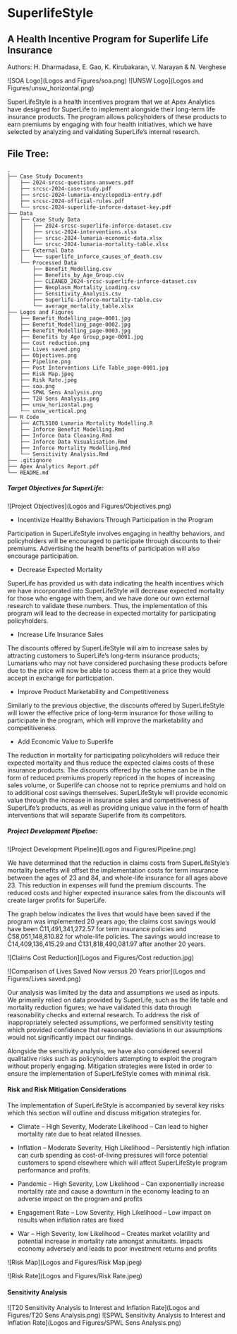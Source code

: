 # SuperlifeStyle
## A Health Incentive Program for Superlife Life Insurance 
Authors: H. Dharmadasa, E. Gao, K. Kirubakaran, V. Narayan & N. Verghese


![SOA Logo](Logos and Figures/soa.png)
![UNSW Logo](Logos and Figures/unsw_horizontal.png)

SuperLifeStyle is a health incentives program that we at Apex Analytics have designed for SuperLife to implement alongside their long-term life insurance products. The program allows policyholders of these products to earn premiums by engaging with four health initiatives, which we have selected by analyzing and validating SuperLife’s internal research.

## File Tree:

```
.
├── Case Study Documents
│   ├── 2024-srcsc-questions-answers.pdf
│   ├── srcsc-2024-case-study.pdf
│   ├── srcsc-2024-lumaria-encyclopedia-entry.pdf
│   ├── srcsc-2024-official-rules.pdf
│   └── srcsc-2024-superlife-inforce-dataset-key.pdf
├── Data
│   ├── Case Study Data
│   │   ├── 2024-srcsc-superlife-inforce-dataset.csv
│   │   ├── srcsc-2024-interventions.xlsx
│   │   ├── srcsc-2024-lumaria-economic-data.xlsx
│   │   └── srcsc-2024-lumaria-mortality-table.xlsx
│   ├── External Data
│   │   └── superlife_inforce_causes_of_death.csv
│   └── Processed Data
│       ├── Benefit_Modelling.csv
│       ├── Benefits_by_Age_Group.csv
│       ├── CLEANED_2024-srcsc-superlife-inforce-dataset.csv
│       ├── Neoplasm_Mortality_Loading.csv
│       ├── Sensitivity_Analysis.csv
│       ├── Superlife-inforce-mortality-table.csv
│       └── average_mortality_table.xlsx
├── Logos and Figures
│   ├── Benefit_Modelling_page-0001.jpg
│   ├── Benefit_Modelling_page-0002.jpg
│   ├── Benefit_Modelling_page-0003.jpg
│   ├── Benefits by Age Group_page-0001.jpg
│   ├── Cost reduction.png
│   ├── Lives saved.png
│   ├── Objectives.png
│   ├── Pipeline.png
│   ├── Post Interventions Life Table_page-0001.jpg
│   ├── Risk Map.jpeg
│   ├── Risk Rate.jpeg
│   ├── soa.png
│   ├── SPWL Sens Analysis.png
│   ├── T20 Sens Analysis.png
│   ├── unsw_horizontal.png
│   └── unsw_vertical.png
├── R Code
│   ├── ACTL5100 Lumaria Mortality Modelling.R
│   ├── Inforce Benefit Modelling.Rmd
│   ├── Inforce Data Cleaning.Rmd
│   ├── Inforce Data Visualisation.Rmd
│   ├── Inforce Mortality Modelling.Rmd
│   └── Sensitivity Analysis.Rmd
├── .gitignore
├── Apex Analytics Report.pdf
└── README.md
```
##### Target Objectives for SuperLife: 

![Project Objectives](Logos and Figures/Objectives.png)

* Incentivize Healthy Behaviors Through Participation in the Program  

 Participation in SuperLifeStyle involves engaging in healthy behaviors, and policyholders will be encouraged to participate through discounts to their premiums. Advertising the health benefits of participation will also encourage participation.  

* Decrease Expected Mortality 

 SuperLife has provided us with data indicating the health incentives which we have incorporated into SuperLifeStyle will decrease expected mortality for those who engage with them, and we have done our own external research to validate these numbers. Thus, the implementation of this program will lead to the decrease in expected mortality for participating policyholders.  

* Increase Life Insurance Sales 

 The discounts offered by SuperLifeStyle will aim to increase sales by attracting customers to SuperLife’s long-term insurance products; Lumarians who may not have considered purchasing these products before due to the price will now be able to access them at a price they would accept in exchange for participation.  

* Improve Product Marketability and Competitiveness  

 Similarly to the previous objective, the discounts offered by SuperLifeStyle will lower the effective price of long-term insurance for those willing to participate in the program, which will improve the marketability and competitiveness. 

* Add Economic Value to Superlife  

The reduction in mortality for participating policyholders will reduce their expected mortality and thus reduce the expected claims costs of these insurance products. The discounts offered by the scheme can be in the form of reduced premiums properly repriced in the hopes of increasing sales volume, or Superlife can choose not to reprice premiums and hold on to additional cost savings themselves. SuperLifeStyle will provide economic value through the increase in insurance sales and competitiveness of SuperLife’s products, as well as providing unique value in the form of health interventions that will separate Superlife from its competitors.

##### Project Development Pipeline:

![Project Development Pipeline](Logos and Figures/Pipeline.png)

We have determined that the reduction in claims costs from SuperLifeStyle’s mortality benefits will offset the implementation costs for term insurance between the ages of 23 and 84, and whole-life insurance for all ages above 23. This reduction in expenses will fund the premium discounts. The reduced costs and higher expected insurance sales from the discounts will create larger profits for SuperLife. 

The graph below indicates the lives that would have been saved if the program was implemented 20 years ago; the claims cost savings would have been Č11,491,341,272.57 for term insurance policies and Č58,051,148,810.82 for whole-life policies. The savings would increase to Č14,409,136,415.29 and Č131,818,490,081.97 after another 20 years. 

![Claims Cost Reduction](Logos and Figures/Cost reduction.jpg)

![Comparison of Lives Saved Now versus 20 Years prior](Logos and Figures/Lives saved.png)

Our analysis was limited by the data and assumptions we used as inputs. We primarily relied on data provided by SuperLife, such as the life table and mortality reduction figures; we have validated this data through reasonability checks and external research. To address the risk of inappropriately selected assumptions, we performed sensitivity testing which provided confidence that reasonable deviations in our assumptions would not significantly impact our findings. 

Alongside the sensitivity analysis, we have also considered several qualitative risks such as policyholders attempting to exploit the program without properly engaging. Mitigation strategies were listed in order to ensure the implementation of SuperLifeStyle comes with minimal risk.  

#### Risk and Risk Mitigation Considerations  

The implementation of SuperLifeStyle is accompanied by several key risks which this section will outline and discuss mitigation strategies for. 

* Climate – High Severity, Moderate Likelihood – Can lead to higher mortality rate due to heat related illnesses. 

* Inflation – Moderate Severity, High Likelihood – Persistently high inflation can curb spending as cost-of-living pressures will force potential customers to spend elsewhere which will affect SuperLifeStyle program performance and profits. 

* Pandemic – High Severity, Low Likelihood – Can exponentially increase mortality rate and cause a downturn in the economy leading to an adverse impact on the program and profits 

* Engagement Rate – Low Severity, High Likelihood – Low impact on results when inflation rates are fixed 

* War – High Severity, low Likelihood – Creates market volatility and potential increase in mortality rate amongst annuitants. Impacts economy adversely and leads to poor investment returns and profits 

![Risk Map](Logos and Figures/Risk Map.jpeg)

![Risk Rate](Logos and Figures/Risk Rate.jpeg)

#### Sensitivity Analysis

![T20 Sensitivity Analysis to Interest and Inflation Rate](Logos and Figures/T20 Sens Analysis.png)
![SPWL Sensitivity Analysis to Interest and Inflation Rate](Logos and Figures/SPWL Sens Analysis.png)